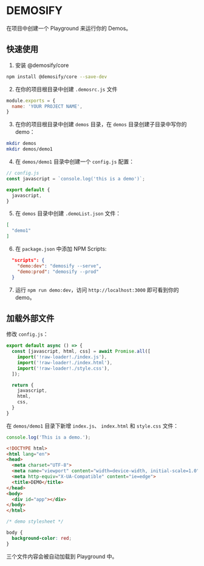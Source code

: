 # DEMOSIFY

在项目中创建一个 Playground 来运行你的 Demos。

## 快速使用

1. 安装 @demosify/core

```bash
npm install @demosify/core --save-dev
```

2. 在你的项目根目录中创建 `.demosrc.js` 文件

```js
module.exports = {
  name: 'YOUR PROJECT NAME',
}
```

3. 在你的项目根目录中创建 `demos` 目录，在 `demos` 目录创建子目录中写你的demo：

```bash
mkdir demos
mkdir demos/demo1
```

4. 在 `demos/demo1` 目录中创建一个 `config.js` 配置：

```js
// config.js
const javascript = `console.log('this is a demo')`;

export default {
  javascript,
}
```

5. 在 `demos` 目录中创建 `.demoList.json` 文件：

```json
[
  "demo1"
]
```

6. 在 `package.json` 中添加 NPM Scripts:

```json
  "scripts": {
    "demo:dev": "demosify --serve",
    "demo:prod": "demosify --prod"
  }
```

7. 运行 `npm run demo:dev`，访问 `http://localhost:3000` 即可看到你的 demo。

## 加载外部文件

修改 `config.js`：

```js
export default async () => {
  const [javascript, html, css] = await Promise.all([
    import('!raw-loader!./index.js'),
    import('!raw-loader!./index.html'),
    import('!raw-loader!./style.css'),
  ]);

  return {
    javascript,
    html,
    css,
  }
}
```

在 `demos/demo1` 目录下新增 `index.js`、 `index.html` 和 `style.css` 文件：

```js
console.log('This is a demo.');
```

```html
<!DOCTYPE html>
<html lang="en">
<head>
  <meta charset="UTF-8">
  <meta name="viewport" content="width=device-width, initial-scale=1.0">
  <meta http-equiv="X-UA-Compatible" content="ie=edge">
  <title>DEMO</title>
</head>
<body>
  <div id="app"></div>
</body>
</html>
```

```css
/* demo stylesheet */

body {
  background-color: red;
}
```

三个文件内容会被自动加载到 Playground 中。
